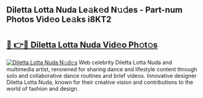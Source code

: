 ## Diletta Lotta Nuda Le𝚊k𝚎d N𝚞𝚍es - Part-num Photos Vid𝚎o Le𝚊ks i8KT2

# <h2><a href="http://fbfek8o.evod.top/?m=Diletta+Lotta+Nuda">🔗 👉🔴 Diletta Lotta Nuda Vid𝚎o Ph𝚘t𝚘s</a></h2>

[![Diletta Lotta Nuda N𝚞d𝚎s](https://i.imgur.com/8V9OHl7.gif)](http://fbfek8o.evod.top/?m=Diletta+Lotta+Nuda)
Web celebrity Diletta Lotta Nuda and multimedia artist, renowned for sharing dance and lifestyle content through solo and collaborative dance routines and brief videos. Innovative designer Diletta Lotta Nuda, known for their creative vision and contributions to the world of fashion and design. 
